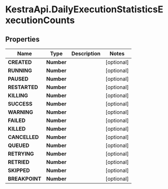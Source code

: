 # KestraApi.DailyExecutionStatisticsExecutionCounts

## Properties

Name | Type | Description | Notes
------------ | ------------- | ------------- | -------------
**CREATED** | **Number** |  | [optional] 
**RUNNING** | **Number** |  | [optional] 
**PAUSED** | **Number** |  | [optional] 
**RESTARTED** | **Number** |  | [optional] 
**KILLING** | **Number** |  | [optional] 
**SUCCESS** | **Number** |  | [optional] 
**WARNING** | **Number** |  | [optional] 
**FAILED** | **Number** |  | [optional] 
**KILLED** | **Number** |  | [optional] 
**CANCELLED** | **Number** |  | [optional] 
**QUEUED** | **Number** |  | [optional] 
**RETRYING** | **Number** |  | [optional] 
**RETRIED** | **Number** |  | [optional] 
**SKIPPED** | **Number** |  | [optional] 
**BREAKPOINT** | **Number** |  | [optional] 


